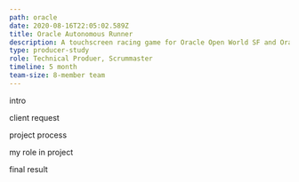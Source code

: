 ```yaml
---
path: oracle
date: 2020-08-16T22:05:02.589Z
title: Oracle Autonomous Runner
description: A touchscreen racing game for Oracle Open World SF and Oracle Headquarters helped customers visualize the benefits of one of Oracle's largest products.
type: producer-study
role: Technical Produer, Scrummaster
timeline: 5 month
team-size: 8-member team
---
```


intro

client request

project process

my role in project

final result
